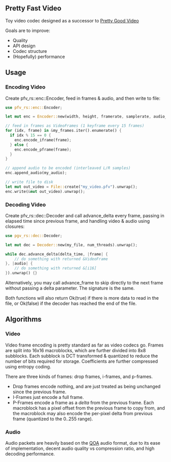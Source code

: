 ## Pretty Fast Video

Toy video codec designed as a successor to [Pretty Good Video](https://github.com/GlaireDaggers/Pretty-Good-Video)

Goals are to improve:

- Quality
- API design
- Codec structure
- (Hopefully) performance

## Usage

### Encoding Video

Create pfv_rs::enc::Encoder, feed in frames & audio, and then write to file:

```rs
use pfv_rs::enc::Encoder;

let mut enc = Encoder::new(width, height, framerate, samplerate, audio_channels, quality, num_threads);

// feed in frames as VideoFrames (1 keyframe every 15 frames)
for (idx, frame) in &my_frames.iter().enumerate() {
  if idx % 15 == 0 {
    enc.encode_iframe(frame);
  } else {
    enc.encode_pframe(frame);
  }
}

// append audio to be encoded (interleaved L/R samples)
enc.append_audio(my_audio);

// write file to disk
let mut out_video = File::create("my_video.pfv").unwrap();
enc.write(&mut out_video).unwrap();
```

### Decoding Video

Create pfv_rs::dec::Decoder and call advance_delta every frame, passing in elapsed time since previous frame, and handling video & audio using closures:

```rs
use pgv_rs::dec::Decoder;

let mut dec = Decoder::new(my_file, num_threads).unwrap();

while dec.advance_delta(delta_time, |frame| {
    // do something with returned &VideoFrame
}, |audio| {
    // do something with returned &[i16]
}).unwrap() {}
```

Alternatively, you may call advance_frame to skip directly to the next frame without passing a delta parameter. The signature is the same.

Both functions will also return Ok(true) if there is more data to read in the file, or Ok(false) if the decoder has reached the end of the file.

## Algorithms

### Video

Video frame encoding is pretty standard as far as video codecs go. Frames are split into 16x16 macroblocks, which are further divided into 8x8 subblocks. Each subblock is DCT transformed & quantized to reduce the number of bits required for storage. Coefficients are further compressed using entropy coding.

There are three kinds of frames: drop frames, i-frames, and p-frames.

- Drop frames encode nothing, and are just treated as being unchanged since the previous frame.
- I-Frames just encode a full frame.
- P-Frames encode a frame as a *delta* from the previous frame. Each macroblock has a pixel offset from the previous frame to copy from, and the macroblock may also encode the per-pixel delta from previous frame (quantized to the 0..255 range).

### Audio

Audio packets are heavily based on the [QOA](https://qoaformat.org/) audio format, due to its ease of implementation, decent audio quality vs compression ratio, and high decoding performance.